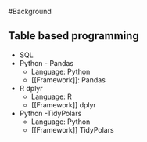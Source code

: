 #Background

## Table based programming
- SQL
- Python - Pandas
	- Language: Python
	- [[Framework]]: Pandas
- R dplyr
	- Language: R
	- [[Framework]] dplyr
- Python -TidyPolars
	- Language: Python
	- [[Framework]] TidyPolars